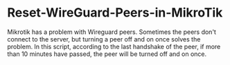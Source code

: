 # Reset-WireGuard-Peers-in-MikroTik
Mikrotik has a problem with Wireguard peers. Sometimes the peers don't connect to the server, but turning a peer off and on once solves the problem. In this script, according to the last handshake of the peer, if more than 10 minutes have passed, the peer will be turned off and on once.
